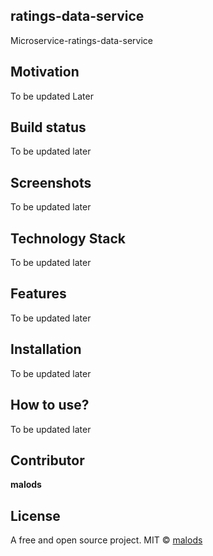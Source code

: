 ## ratings-data-service
Microservice-ratings-data-service

## Motivation
To be updated Later

## Build status
To be updated later

## Screenshots
To be updated later

## Technology Stack
To be updated later

## Features
To be updated later

## Installation
To be updated later

## How to use?
To be updated later

## Contributor

**malods**

## License
A free and open source project.
MIT © [malods]()